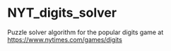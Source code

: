 # NYT_digits_solver
Puzzle solver algorithm for the popular digits game at
https://www.nytimes.com/games/digits
